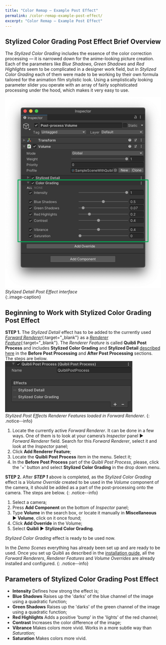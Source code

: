 ```yaml
---
title: "Color Remap — Example Post Effect"
permalink: /color-remap-example-post-effect/
excerpt: "Color Remap — Example Post Effect"
---
```


## Stylized Color Grading Post Effect Brief Overview

The _Stylized Color Grading_ includes the essence of the color correction processing — it is narrowed down for the anime-looking picture creation. Each of the parameters like _Blue Shadows_, _Green Shadows_ and _Red Highlights_ seem to be complicated in a designer work field, but in _Stylized Color Grading_ each of them were made to be working by their own formula tailored for the animation film stylistic look. Using a simplistically looking parameter slider you operate with an array of fairly sophisticated processing under the hood, which makes it very easy to use.

![Stylized Detail Post Effect interface](../assets/images/manual_images/quibli_stylized_color_grading_post_effect_interface.png)  
*Stylized Detail Post Effect interface*  
{:.image-caption}


## Beginning to Work with Stylized Color Grading Post Effect

**STEP 1.** The _Stylized Detail_ effect has to be added to the currently used [_Forward Renderer_](https://docs.unity3d.com/Packages/com.unity.render-pipelines.universal@11.0/manual/urp-forward-renderer.html){:target="_blank"} as a [_Renderer Feature_](https://docs.unity3d.com/Packages/com.unity.render-pipelines.universal@11.0/manual/urp-renderer-feature.html){:target="_blank"}. The _Renderer Feature_ is called **Quibli Post Process** and includes **Stylized Color Grading** and **Stylized Detail** [described here](../stylized-detail-post-effect) in the **Before Post Processing** and **After Post Processing** sections. The steps are below.  
![Stylized Post Effects Renderer Features loaded in Forward Renderer](../assets/images/manual_images/quibli_post_processing_renderer_features.png)  
*Stylized Post Effects Renderer Features loaded in Forward Renderer*. 
{: .notice--info}

  1. Locate the currently active _Forward Renderer_. It can be done in a few ways. One of them is to look at your camera’s _Inspector_ panel ▶ _Forward Renderer_ field. Search for this _Forward Renderer_, select it and look at the _Inspector_ panel;
  1. Click **Add Renderer Feature**;
  1. Locate the **Quibli Post Process** item in the menu. Select it;
  1. In the **Before Post Process** part of the _Quibli Post Process_, please, click the '+' button and select **Stylized Color Grading** in the drop down menu.

**STEP 2.** After **_STEP 1_** above is completed, as the _Stylized Color Grading_ effect is a _Volume Override_ created to be used in the _Volume_ component of the camera, it should be added as a part of the post-processing onto the camera. The steps are below.
{: .notice--info}

  1. Select a camera;
  1. Press **Add Component** on the bottom of _Inspector_ panel;
  1. Type **Volume** in the search box, or locate it manually in **Miscellaneous** ▶ **Volume**, click on it once found;
  1. Click **Add Override** in the Volume;
  1. Select **Quibli** ▶ **Stylized Color Grading**.

_Stylized Color Grading_ effect is ready to be used now.

In the _Demo Scenes_ everything has already been set up and are ready to be used. Once you set up Quibli as described in the [installation guide](../installation), all the _Forward Renderers_, _Renderer Features_ and _Volume Overrides_ are already installed and configured.
{: .notice--info}

## Parameters of Stylized Color Grading Post Effect
- **Intensity** Defines how strong the effect is;
- **Blue Shadows** Raises up the 'darks' of the blue channel of the image using a quadratic function;
- **Green Shadows** Raises up the 'darks' of the green channel of the image using a quadratic function;
- **Red Highlights** Adds a positive 'bump' in the 'lights' of the red channel;
- **Contrast** Increases the color difference of the image;
- **Vibrance** Makes colors more vivid. Works in a more subtle way than _Saturation_;
- **Saturation** Makes colors more vivid.
